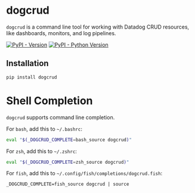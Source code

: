 # dogcrud

`dogcrud` is a command line tool for working with Datadog CRUD resources, like
dashboards, monitors, and log pipelines.

[![PyPI - Version](https://img.shields.io/pypi/v/dogcrud.svg)](https://pypi.org/project/dogcrud)
[![PyPI - Python Version](https://img.shields.io/pypi/pyversions/dogcrud.svg)](https://pypi.org/project/dogcrud)


## Installation

```console
pip install dogcrud
```

# Shell Completion

`dogcrud` supports command line completion.

For `bash`, add this to `~/.bashrc`:

```bash
eval "$(_DOGCRUD_COMPLETE=bash_source dogcrud)"
```

For `zsh`, add this to `~/.zshrc`:

```zsh
eval "$(_DOGCRUD_COMPLETE=zsh_source dogcrud)"
```

For `fish`, add this to `~/.config/fish/completions/dogcrud.fish`:

```fish
_DOGCRUD_COMPLETE=fish_source dogcrud | source
```
